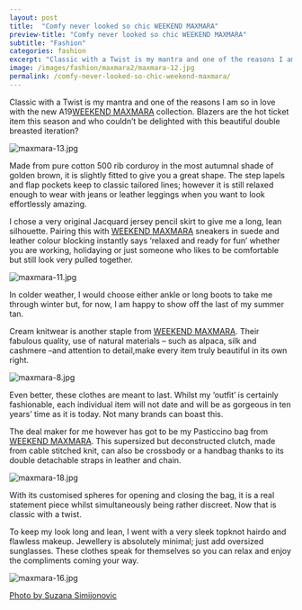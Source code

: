 ```yaml
---
layout: post
title:  "Comfy never looked so chic WEEKEND MAXMARA"
preview-title: "Comfy never looked so chic WEEKEND MAXMARA"
subtitle: "Fashion"
categories: fashion
excerpt: "Classic with a Twist is my mantra and one of the reasons I am so in love with the new AW19 WEEKEND MAXMARA collection" 
image: /images/fashion/maxmara2/maxmara-12.jpg
permalink: /comfy-never-looked-so-chic-weekend-maxmara/
---
```

Classic with a Twist is my mantra and one of the reasons I am so in love with the new A19<a href="https://mt.weekendmaxmara.com/new-arrival?gclsrc=aw.ds&&gclid=EAIaIQobChMI0__qpJPp5AIVEM53Ch0ECAMbEAAYASAAEgIg2fD_BwE" target="_blank">WEEKEND MAXMARA</a> collection. Blazers are the hot ticket item this season and who couldn’t be delighted with this beautiful double breasted iteration?

<img src="{{ '/images/fashion/maxmara2/maxmara-13.jpg' | prepend: SourceUrl }}" alt="maxmara-13.jpg">

Made from pure cotton 500 rib corduroy in the most autumnal shade of golden brown, it is slightly fitted to give you a great shape. The step lapels and flap pockets keep to classic tailored lines; however it is still relaxed enough to wear with jeans or leather leggings when you want to look effortlessly amazing.

<div class="row no-gutters">
    <div class="col-md-6 col-sm-12">
        <div class="post-left-image" style="background: url(../images/fashion/maxmara2/maxmara-17.jpg) no-repeat; background-size: cover; margin-right: 0.5rem; max-height: 630px !important"></div>
    </div>
    <div class="col-md-6 col-sm-12">
        <div class="post-right-image" style="background: url(../images/fashion/maxmara2/maxmara-9.jpg) no-repeat; background-size: cover; margin-left: 0.5rem; max-height: 630px !important"></div>
    </div>
</div>

I chose a very original Jacquard jersey pencil skirt to give me a long, lean silhouette. Pairing this with <a href="https://mt.weekendmaxmara.com/new-arrival?gclsrc=aw.ds&&gclid=EAIaIQobChMI0__qpJPp5AIVEM53Ch0ECAMbEAAYASAAEgIg2fD_BwE" target="_blank">WEEKEND MAXMARA</a> sneakers in suede and leather colour blocking instantly says ‘relaxed and ready for fun’ whether you are working, holidaying or just someone who likes to be comfortable but still look very pulled together. 

<img src="{{ '/images/fashion/maxmara2/maxmara-11.jpg' | prepend: SourceUrl }}" alt="maxmara-11.jpg">

In colder weather, I would choose either ankle or long boots to take me through winter but, for now, I am happy to show off the last of my summer tan.

<div class="row no-gutters">
    <div class="col-md-6 col-sm-12">
        <div class="post-left-image" style="background: url(../images/fashion/maxmara2/maxmara-10.jpg) no-repeat; background-size: cover; margin-right: 0.5rem; max-height: 630px !important"></div>
    </div>
    <div class="col-md-6 col-sm-12">
        <div class="post-right-image" style="background: url(../images/fashion/maxmara2/maxmara-15.jpg) no-repeat; background-size: cover; margin-left: 0.5rem; max-height: 630px !important"></div>
    </div>
</div>

Cream knitwear is another staple from <a href="https://mt.weekendmaxmara.com/new-arrival?gclsrc=aw.ds&&gclid=EAIaIQobChMI0__qpJPp5AIVEM53Ch0ECAMbEAAYASAAEgIg2fD_BwE" target="_blank">WEEKEND MAXMARA</a>. Their fabulous quality, use of natural materials – such as alpaca, silk and cashmere –and attention to detail,make every item truly beautiful in its own right.

<img src="{{ '/images/fashion/maxmara2/maxmara-8.jpg' | prepend: SourceUrl }}" alt="maxmara-8.jpg">

Even better, these clothes are meant to last. Whilst my ‘outfit’ is certainly fashionable, each individual item will not date and will be as gorgeous in ten years’ time as it is today. Not many brands can boast this.

<div class="row no-gutters">
    <div class="col-md-6 col-sm-12">
        <div class="post-left-image" style="background: url(../images/fashion/maxmara2/maxmara-12.jpg) no-repeat; background-size: cover; margin-right: 0.5rem; max-height: 630px !important"></div>
    </div>
    <div class="col-md-6 col-sm-12">
        <div class="post-right-image" style="background: url(../images/fashion/maxmara2/maxmara-14.jpg) no-repeat; background-size: cover; margin-left: 0.5rem; max-height: 630px !important"></div>
    </div>
</div>

The deal maker for me however has got to be my Pasticcino bag from <a href="https://mt.weekendmaxmara.com/new-arrival?gclsrc=aw.ds&&gclid=EAIaIQobChMI0__qpJPp5AIVEM53Ch0ECAMbEAAYASAAEgIg2fD_BwE" target="_blank">WEEKEND MAXMARA</a>. This supersized but deconstructed clutch, made from cable stitched knit, can also be crossbody or a handbag thanks to its double detachable straps in leather and chain.

<img src="{{ '/images/fashion/maxmara2/maxmara-18.jpg' | prepend: SourceUrl }}" alt="maxmara-18.jpg">

With its customised spheres for opening and closing the bag, it is a real statement piece whilst simultaneously being rather discreet. Now that is classic with a twist. 

To keep my look long and lean, I went with a very sleek topknot hairdo and flawless makeup. Jewellery is absolutely minimal; just add oversized sunglasses. These clothes speak for themselves so you can relax and enjoy the compliments coming your way. 

<img src="{{ '/images/fashion/maxmara2/maxmara-16.jpg' | prepend: SourceUrl }}" alt="maxmara-16.jpg">

<a href="https://www.instagram.com/simisu__/" target="_blank">Photo by Suzana Simijonovic</a>